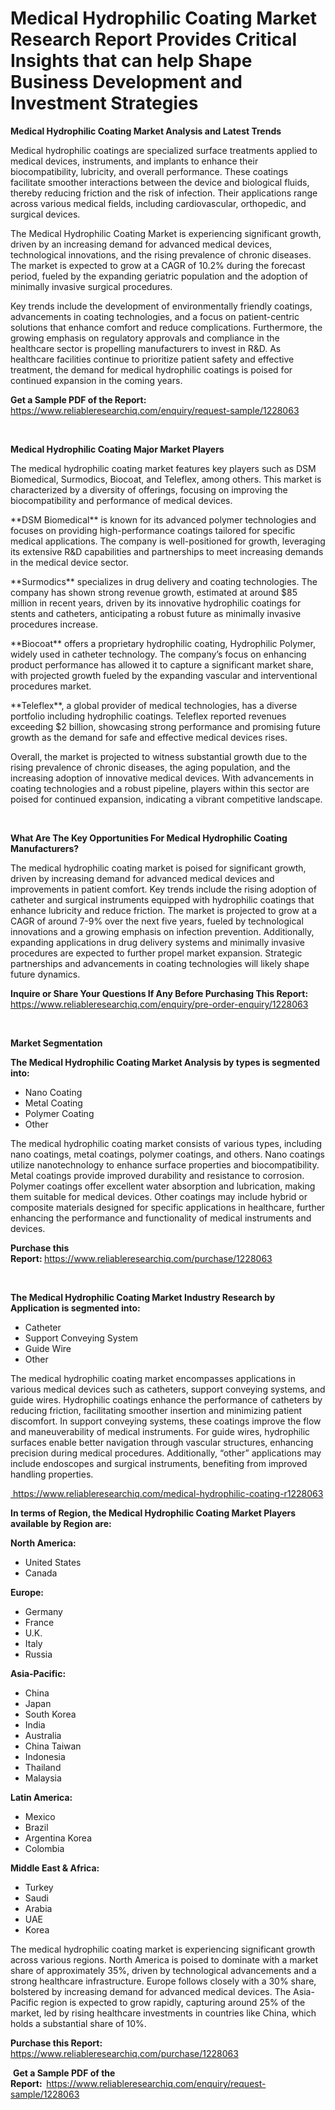<p><h1>Medical Hydrophilic Coating Market Research Report Provides Critical Insights that can help Shape Business Development and Investment Strategies</h1></p><p><strong>Medical Hydrophilic Coating Market Analysis and Latest Trends</strong></p>
<p><p>Medical hydrophilic coatings are specialized surface treatments applied to medical devices, instruments, and implants to enhance their biocompatibility, lubricity, and overall performance. These coatings facilitate smoother interactions between the device and biological fluids, thereby reducing friction and the risk of infection. Their applications range across various medical fields, including cardiovascular, orthopedic, and surgical devices.</p><p>The Medical Hydrophilic Coating Market is experiencing significant growth, driven by an increasing demand for advanced medical devices, technological innovations, and the rising prevalence of chronic diseases. The market is expected to grow at a CAGR of 10.2% during the forecast period, fueled by the expanding geriatric population and the adoption of minimally invasive surgical procedures. </p><p>Key trends include the development of environmentally friendly coatings, advancements in coating technologies, and a focus on patient-centric solutions that enhance comfort and reduce complications. Furthermore, the growing emphasis on regulatory approvals and compliance in the healthcare sector is propelling manufacturers to invest in R&D. As healthcare facilities continue to prioritize patient safety and effective treatment, the demand for medical hydrophilic coatings is poised for continued expansion in the coming years.</p></p>
<p><strong>Get a Sample PDF of the Report:&nbsp;</strong> <a href="https://www.reliableresearchiq.com/enquiry/request-sample/1228063?utm_campaign=2927&utm_medium=2&utm_source=Github&utm_content=ia&utm_term=14042025&utm_id=medical-hydrophilic-coating">https://www.reliableresearchiq.com/enquiry/request-sample/1228063</a></p>
<p>&nbsp;</p>
<p><strong>Medical Hydrophilic Coating Major Market Players</strong></p>
<p><p>The medical hydrophilic coating market features key players such as DSM Biomedical, Surmodics, Biocoat, and Teleflex, among others. This market is characterized by a diversity of offerings, focusing on improving the biocompatibility and performance of medical devices.</p><p>**DSM Biomedical** is known for its advanced polymer technologies and focuses on providing high-performance coatings tailored for specific medical applications. The company is well-positioned for growth, leveraging its extensive R&D capabilities and partnerships to meet increasing demands in the medical device sector.</p><p>**Surmodics** specializes in drug delivery and coating technologies. The company has shown strong revenue growth, estimated at around $85 million in recent years, driven by its innovative hydrophilic coatings for stents and catheters, anticipating a robust future as minimally invasive procedures increase.</p><p>**Biocoat** offers a proprietary hydrophilic coating, Hydrophilic Polymer, widely used in catheter technology. The company’s focus on enhancing product performance has allowed it to capture a significant market share, with projected growth fueled by the expanding vascular and interventional procedures market.</p><p>**Teleflex**, a global provider of medical technologies, has a diverse portfolio including hydrophilic coatings. Teleflex reported revenues exceeding $2 billion, showcasing strong performance and promising future growth as the demand for safe and effective medical devices rises.</p><p>Overall, the market is projected to witness substantial growth due to the rising prevalence of chronic diseases, the aging population, and the increasing adoption of innovative medical devices. With advancements in coating technologies and a robust pipeline, players within this sector are poised for continued expansion, indicating a vibrant competitive landscape.</p></p>
<p>&nbsp;</p>
<p><strong>What Are The Key Opportunities For Medical Hydrophilic Coating Manufacturers?</strong></p>
<p><p>The medical hydrophilic coating market is poised for significant growth, driven by increasing demand for advanced medical devices and improvements in patient comfort. Key trends include the rising adoption of catheter and surgical instruments equipped with hydrophilic coatings that enhance lubricity and reduce friction. The market is projected to grow at a CAGR of around 7-9% over the next five years, fueled by technological innovations and a growing emphasis on infection prevention. Additionally, expanding applications in drug delivery systems and minimally invasive procedures are expected to further propel market expansion. Strategic partnerships and advancements in coating technologies will likely shape future dynamics.</p></p>
<p><strong>Inquire or Share Your Questions If Any Before Purchasing This Report:</strong> <a href="https://www.reliableresearchiq.com/enquiry/pre-order-enquiry/1228063?utm_campaign=2927&utm_medium=2&utm_source=Github&utm_content=ia&utm_term=14042025&utm_id=medical-hydrophilic-coating">https://www.reliableresearchiq.com/enquiry/pre-order-enquiry/1228063</a></p>
<p>&nbsp;</p>
<p><strong>Market Segmentation</strong></p>
<p><strong>The Medical Hydrophilic Coating Market Analysis by types is segmented into:</strong></p>
<p><ul><li>Nano Coating</li><li>Metal Coating</li><li>Polymer Coating</li><li>Other</li></ul></p>
<p><p>The medical hydrophilic coating market consists of various types, including nano coatings, metal coatings, polymer coatings, and others. Nano coatings utilize nanotechnology to enhance surface properties and biocompatibility. Metal coatings provide improved durability and resistance to corrosion. Polymer coatings offer excellent water absorption and lubrication, making them suitable for medical devices. Other coatings may include hybrid or composite materials designed for specific applications in healthcare, further enhancing the performance and functionality of medical instruments and devices.</p></p>
<p><strong>Purchase this Report:&nbsp;</strong><a href="https://www.reliableresearchiq.com/purchase/1228063?utm_campaign=2927&utm_medium=2&utm_source=Github&utm_content=ia&utm_term=14042025&utm_id=medical-hydrophilic-coating">https://www.reliableresearchiq.com/purchase/1228063</a></p>
<p>&nbsp;</p>
<p><strong>The Medical Hydrophilic Coating Market Industry Research by Application is segmented into:</strong></p>
<p><ul><li>Catheter</li><li>Support Conveying System</li><li>Guide Wire</li><li>Other</li></ul></p>
<p><p>The medical hydrophilic coating market encompasses applications in various medical devices such as catheters, support conveying systems, and guide wires. Hydrophilic coatings enhance the performance of catheters by reducing friction, facilitating smoother insertion and minimizing patient discomfort. In support conveying systems, these coatings improve the flow and maneuverability of medical instruments. For guide wires, hydrophilic surfaces enable better navigation through vascular structures, enhancing precision during medical procedures. Additionally, “other” applications may include endoscopes and surgical instruments, benefiting from improved handling properties.</p></p>
<p><a href="https://www.reliableresearchiq.com/medical-hydrophilic-coating-r1228063?utm_campaign=2927&utm_medium=2&utm_source=Github&utm_content=ia&utm_term=14042025&utm_id=medical-hydrophilic-coating">&nbsp;https://www.reliableresearchiq.com/medical-hydrophilic-coating-r1228063</a></p>
<p><strong>In terms of Region, the Medical Hydrophilic Coating Market Players available by Region are:</strong></p>
<p>
    <p> <strong> North America: </strong>
        <ul>
            <li>United States</li>
            <li>Canada</li>
        </ul>
        </p> 
    <p> <strong> Europe: </strong>
        <ul>
            <li>Germany</li>
            <li>France</li>
            <li>U.K.</li>
            <li>Italy</li>
            <li>Russia</li>
        </ul>
        </p> 
    <p> <strong> Asia-Pacific: </strong>
        <ul>
            <li>China</li>
            <li>Japan</li>
            <li>South Korea</li>
            <li>India</li>
            <li>Australia</li>
            <li>China Taiwan</li>
            <li>Indonesia</li>
            <li>Thailand</li>
            <li>Malaysia</li>
        </ul>
        </p> 
    <p> <strong> Latin America: </strong>
        <ul>
            <li>Mexico</li>
            <li>Brazil</li>
            <li>Argentina Korea</li>
            <li>Colombia</li>
        </ul>
        </p> 
    <p> <strong> Middle East & Africa: </strong>
        <ul>
            <li>Turkey</li>
            <li>Saudi</li>
            <li>Arabia</li>
            <li>UAE</li>
            <li>Korea</li>
        </ul>
    </p>
    </p>
<p><p>The medical hydrophilic coating market is experiencing significant growth across various regions. North America is poised to dominate with a market share of approximately 35%, driven by technological advancements and a strong healthcare infrastructure. Europe follows closely with a 30% share, bolstered by increasing demand for advanced medical devices. The Asia-Pacific region is expected to grow rapidly, capturing around 25% of the market, led by rising healthcare investments in countries like China, which holds a substantial share of 10%.</p></p>
<p><strong>Purchase this Report: </strong><a href="https://www.reliableresearchiq.com/purchase/1228063?utm_campaign=2927&utm_medium=2&utm_source=Github&utm_content=ia&utm_term=14042025&utm_id=medical-hydrophilic-coating">https://www.reliableresearchiq.com/purchase/1228063</a></p>
<p>&nbsp;<strong>Get a Sample PDF of the Report:&nbsp;&nbsp;</strong><a href="https://www.reliableresearchiq.com/enquiry/request-sample/1228063?utm_campaign=2927&utm_medium=2&utm_source=Github&utm_content=ia&utm_term=14042025&utm_id=medical-hydrophilic-coating">https://www.reliableresearchiq.com/enquiry/request-sample/1228063</a></p>
<p><strong></strong></p>
<p><p></p><p></p><p></p></p>